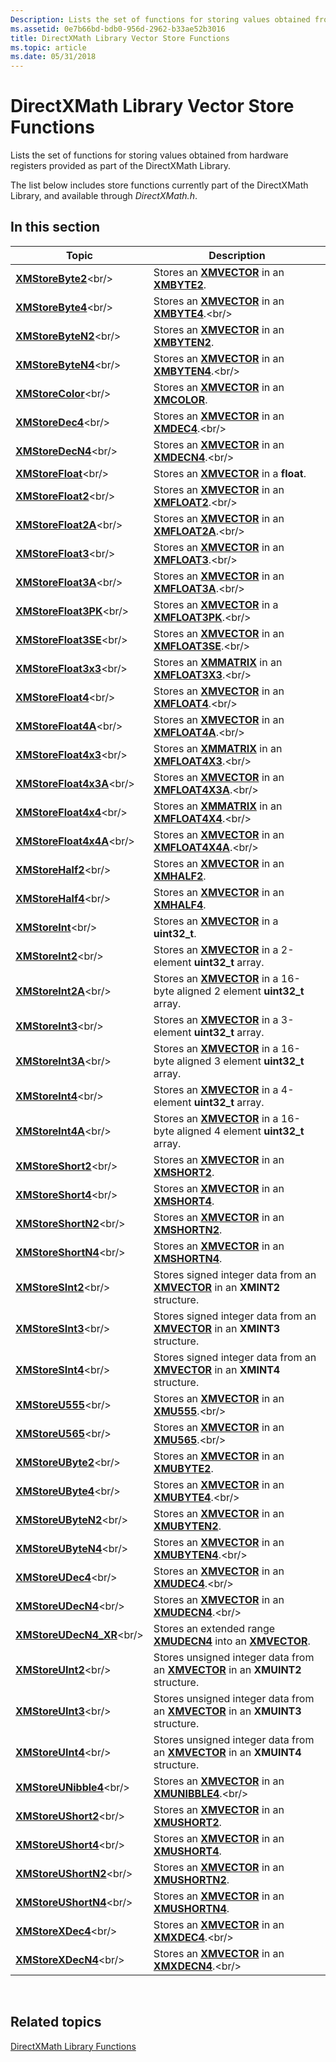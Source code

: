 ```yaml
---
Description: Lists the set of functions for storing values obtained from hardware registers provided as part of the DirectXMath Library.
ms.assetid: 0e7b66bd-bdb0-956d-2962-b33ae52b3016
title: DirectXMath Library Vector Store Functions
ms.topic: article
ms.date: 05/31/2018
---
```


# DirectXMath Library Vector Store Functions

Lists the set of functions for storing values obtained from hardware registers provided as part of the DirectXMath Library.

The list below includes store functions currently part of the DirectXMath Library, and available through *DirectXMath.h*.

## In this section



| Topic                                                     | Description                                                                                                         |
|-----------------------------------------------------------|---------------------------------------------------------------------------------------------------------------------|
| [**XMStoreByte2**](https://msdn.microsoft.com/en-us/library/Hh404698(v=VS.85).aspx)<br/>           | Stores an [**XMVECTOR**](xmvector-data-type.md) in an [**XMBYTE2**](/windows/desktop/api/DirectXPackedVector/ns-directxpackedvector-xmbyte2).<br/>                       |
| [**XMStoreByte4**](https://msdn.microsoft.com/en-us/library/Ee420224(v=VS.85).aspx)<br/>           | Stores an [**XMVECTOR**](xmvector-data-type.md) in an [**XMBYTE4**](https://msdn.microsoft.com/en-us/library/Ee419276(v=VS.85).aspx).<br/>                       |
| [**XMStoreByteN2**](https://msdn.microsoft.com/en-us/library/Hh404699(v=VS.85).aspx)<br/>         | Stores an [**XMVECTOR**](xmvector-data-type.md) in an [**XMBYTEN2**](/windows/desktop/api/DirectXPackedVector/ns-directxpackedvector-xmbyten2).<br/>                     |
| [**XMStoreByteN4**](https://msdn.microsoft.com/en-us/library/Ee420225(v=VS.85).aspx)<br/>         | Stores an [**XMVECTOR**](xmvector-data-type.md) in an [**XMBYTEN4**](https://msdn.microsoft.com/en-us/library/Ee419284(v=VS.85).aspx).<br/>                     |
| [**XMStoreColor**](https://msdn.microsoft.com/en-us/library/Ee420226(v=VS.85).aspx)<br/>           | Stores an [**XMVECTOR**](xmvector-data-type.md) in an [**XMCOLOR**](/windows/desktop/api/DirectXPackedVector/ns-directxpackedvector-xmcolor).<br/>                       |
| [**XMStoreDec4**](https://msdn.microsoft.com/en-us/library/Ee420316(v=VS.85).aspx)<br/>             | Stores an [**XMVECTOR**](xmvector-data-type.md) in an [**XMDEC4**](https://msdn.microsoft.com/en-us/library/Ee419431(v=VS.85).aspx).<br/>                         |
| [**XMStoreDecN4**](https://msdn.microsoft.com/en-us/library/Ee420317(v=VS.85).aspx)<br/>           | Stores an [**XMVECTOR**](xmvector-data-type.md) in an [**XMDECN4**](https://msdn.microsoft.com/en-us/library/Ee419440(v=VS.85).aspx).<br/>                       |
| [**XMStoreFloat**](https://msdn.microsoft.com/en-us/library/Ee420322(v=VS.85).aspx)<br/>           | Stores an [**XMVECTOR**](xmvector-data-type.md) in a **float**.<br/>                                         |
| [**XMStoreFloat2**](https://msdn.microsoft.com/en-us/library/Ee420324(v=VS.85).aspx)<br/>         | Stores an [**XMVECTOR**](xmvector-data-type.md) in an [**XMFLOAT2**](https://msdn.microsoft.com/en-us/library/Ee419468(v=VS.85).aspx).<br/>                     |
| [**XMStoreFloat2A**](https://msdn.microsoft.com/en-us/library/Ee420325(v=VS.85).aspx)<br/>       | Stores an [**XMVECTOR**](xmvector-data-type.md) in an [**XMFLOAT2A**](https://msdn.microsoft.com/en-us/library/Ee419469(v=VS.85).aspx).<br/>                   |
| [**XMStoreFloat3**](https://msdn.microsoft.com/en-us/library/Ee420329(v=VS.85).aspx)<br/>         | Stores an [**XMVECTOR**](xmvector-data-type.md) in an [**XMFLOAT3**](https://msdn.microsoft.com/en-us/library/Ee419475(v=VS.85).aspx).<br/>                     |
| [**XMStoreFloat3A**](https://msdn.microsoft.com/en-us/library/Ee420331(v=VS.85).aspx)<br/>       | Stores an [**XMVECTOR**](xmvector-data-type.md) in an [**XMFLOAT3A**](https://msdn.microsoft.com/en-us/library/Ee419476(v=VS.85).aspx).<br/>                   |
| [**XMStoreFloat3PK**](https://msdn.microsoft.com/en-us/library/Ee420336(v=VS.85).aspx)<br/>     | Stores an [**XMVECTOR**](xmvector-data-type.md) in a [**XMFLOAT3PK**](https://msdn.microsoft.com/en-us/library/Ee419478(v=VS.85).aspx).<br/>                  |
| [**XMStoreFloat3SE**](https://msdn.microsoft.com/en-us/library/Ee420338(v=VS.85).aspx)<br/>     | Stores an [**XMVECTOR**](xmvector-data-type.md) in an [**XMFLOAT3SE**](https://msdn.microsoft.com/en-us/library/Ee419489(v=VS.85).aspx).<br/>                 |
| [**XMStoreFloat3x3**](https://msdn.microsoft.com/en-us/library/Ee420340(v=VS.85).aspx)<br/>     | Stores an [**XMMATRIX**](https://msdn.microsoft.com/en-us/library/Ee419959(v=VS.85).aspx) in an [**XMFLOAT3X3**](https://msdn.microsoft.com/en-us/library/Ee419511(v=VS.85).aspx).<br/>                           |
| [**XMStoreFloat4**](https://msdn.microsoft.com/en-us/library/Ee420343(v=VS.85).aspx)<br/>         | Stores an [**XMVECTOR**](xmvector-data-type.md) in an [**XMFLOAT4**](https://msdn.microsoft.com/en-us/library/Ee419608(v=VS.85).aspx).<br/>                     |
| [**XMStoreFloat4A**](https://msdn.microsoft.com/en-us/library/Ee420344(v=VS.85).aspx)<br/>       | Stores an [**XMVECTOR**](xmvector-data-type.md) in an [**XMFLOAT4A**](https://msdn.microsoft.com/en-us/library/Ee419609(v=VS.85).aspx).<br/>                   |
| [**XMStoreFloat4x3**](https://msdn.microsoft.com/en-us/library/Ee420347(v=VS.85).aspx)<br/>     | Stores an [**XMMATRIX**](https://msdn.microsoft.com/en-us/library/Ee419959(v=VS.85).aspx) in an [**XMFLOAT4X3**](https://msdn.microsoft.com/en-us/library/Ee419611(v=VS.85).aspx).<br/>                           |
| [**XMStoreFloat4x3A**](https://msdn.microsoft.com/en-us/library/Ee420348(v=VS.85).aspx)<br/>   | Stores an [**XMVECTOR**](xmvector-data-type.md) in an [**XMFLOAT4X3A**](https://msdn.microsoft.com/en-us/library/Ee419612(v=VS.85).aspx).<br/>               |
| [**XMStoreFloat4x4**](https://msdn.microsoft.com/en-us/library/Ee420350(v=VS.85).aspx)<br/>     | Stores an [**XMMATRIX**](https://msdn.microsoft.com/en-us/library/Ee419959(v=VS.85).aspx) in an [**XMFLOAT4X4**](https://msdn.microsoft.com/en-us/library/Ee419621(v=VS.85).aspx).<br/>                           |
| [**XMStoreFloat4x4A**](https://msdn.microsoft.com/en-us/library/Ee420351(v=VS.85).aspx)<br/>   | Stores an [**XMVECTOR**](xmvector-data-type.md) in an [**XMFLOAT4X4A**](https://msdn.microsoft.com/en-us/library/Ee419623(v=VS.85).aspx).<br/>               |
| [**XMStoreHalf2**](https://msdn.microsoft.com/en-us/library/Ee420354(v=VS.85).aspx)<br/>           | Stores an [**XMVECTOR**](xmvector-data-type.md) in an [**XMHALF2**](/windows/desktop/api/DirectXPackedVector/ns-directxpackedvector-xmhalf2).<br/>                       |
| [**XMStoreHalf4**](https://msdn.microsoft.com/en-us/library/Ee420355(v=VS.85).aspx)<br/>           | Stores an [**XMVECTOR**](xmvector-data-type.md) in an [**XMHALF4**](/windows/desktop/api/DirectXPackedVector/ns-directxpackedvector-xmhalf4).<br/>                       |
| [**XMStoreInt**](https://msdn.microsoft.com/en-us/library/Hh404700(v=VS.85).aspx)<br/>               | Stores an [**XMVECTOR**](xmvector-data-type.md) in a **uint32\_t**.<br/>                                     |
| [**XMStoreInt2**](https://msdn.microsoft.com/en-us/library/Ee420361(v=VS.85).aspx)<br/>             | Stores an [**XMVECTOR**](xmvector-data-type.md) in a 2-element **uint32\_t** array.<br/>                     |
| [**XMStoreInt2A**](https://msdn.microsoft.com/en-us/library/Ee420362(v=VS.85).aspx)<br/>           | Stores an [**XMVECTOR**](xmvector-data-type.md) in a 16-byte aligned 2 element **uint32\_t** array.<br/>     |
| [**XMStoreInt3**](https://msdn.microsoft.com/en-us/library/Ee420363(v=VS.85).aspx)<br/>             | Stores an [**XMVECTOR**](xmvector-data-type.md) in a 3-element **uint32\_t** array.<br/>                     |
| [**XMStoreInt3A**](https://msdn.microsoft.com/en-us/library/Ee420364(v=VS.85).aspx)<br/>           | Stores an [**XMVECTOR**](xmvector-data-type.md) in a 16-byte aligned 3 element **uint32\_t** array. <br/>    |
| [**XMStoreInt4**](https://msdn.microsoft.com/en-us/library/Ee420365(v=VS.85).aspx)<br/>             | Stores an [**XMVECTOR**](xmvector-data-type.md) in a 4-element **uint32\_t** array.<br/>                     |
| [**XMStoreInt4A**](https://msdn.microsoft.com/en-us/library/Ee420366(v=VS.85).aspx)<br/>           | Stores an [**XMVECTOR**](xmvector-data-type.md) in a 16-byte aligned 4 element **uint32\_t** array.<br/>     |
| [**XMStoreShort2**](https://msdn.microsoft.com/en-us/library/Ee420370(v=VS.85).aspx)<br/>         | Stores an [**XMVECTOR**](xmvector-data-type.md) in an [**XMSHORT2**](/windows/desktop/api/DirectXPackedVector/ns-directxpackedvector-xmshort2).<br/>                     |
| [**XMStoreShort4**](https://msdn.microsoft.com/en-us/library/Ee420371(v=VS.85).aspx)<br/>         | Stores an [**XMVECTOR**](xmvector-data-type.md) in an [**XMSHORT4**](/windows/desktop/api/DirectXPackedVector/ns-directxpackedvector-xmshort4).<br/>                     |
| [**XMStoreShortN2**](https://msdn.microsoft.com/en-us/library/Ee420372(v=VS.85).aspx)<br/>       | Stores an [**XMVECTOR**](xmvector-data-type.md) in an [**XMSHORTN2**](/windows/desktop/api/DirectXPackedVector/ns-directxpackedvector-xmshortn2).<br/>                   |
| [**XMStoreShortN4**](https://msdn.microsoft.com/en-us/library/Ee420373(v=VS.85).aspx)<br/>       | Stores an [**XMVECTOR**](xmvector-data-type.md) in an [**XMSHORTN4**](/windows/desktop/api/DirectXPackedVector/ns-directxpackedvector-xmshortn4).<br/>                   |
| [**XMStoreSInt2**](https://msdn.microsoft.com/en-us/library/Hh404701(v=VS.85).aspx)<br/>           | Stores signed integer data from an [**XMVECTOR**](xmvector-data-type.md) in an **XMINT2** structure.<br/>    |
| [**XMStoreSInt3**](https://msdn.microsoft.com/en-us/library/Hh404702(v=VS.85).aspx)<br/>           | Stores signed integer data from an [**XMVECTOR**](xmvector-data-type.md) in an **XMINT3** structure.<br/>    |
| [**XMStoreSInt4**](https://msdn.microsoft.com/en-us/library/Hh404703(v=VS.85).aspx)<br/>           | Stores signed integer data from an [**XMVECTOR**](xmvector-data-type.md) in an **XMINT4** structure.<br/>    |
| [**XMStoreU555**](https://msdn.microsoft.com/en-us/library/Ee420374(v=VS.85).aspx)<br/>             | Stores an [**XMVECTOR**](xmvector-data-type.md) in an [**XMU555**](https://msdn.microsoft.com/en-us/library/Ee420402(v=VS.85).aspx).<br/>                         |
| [**XMStoreU565**](https://msdn.microsoft.com/en-us/library/Ee420375(v=VS.85).aspx)<br/>             | Stores an [**XMVECTOR**](xmvector-data-type.md) in an [**XMU565**](https://msdn.microsoft.com/en-us/library/Ee420413(v=VS.85).aspx).<br/>                         |
| [**XMStoreUByte2**](https://msdn.microsoft.com/en-us/library/Hh404704(v=VS.85).aspx)<br/>         | Stores an [**XMVECTOR**](xmvector-data-type.md) in an [**XMUBYTE2**](/windows/desktop/api/DirectXPackedVector/ns-directxpackedvector-xmubyte2).<br/>                     |
| [**XMStoreUByte4**](https://msdn.microsoft.com/en-us/library/Ee420376(v=VS.85).aspx)<br/>         | Stores an [**XMVECTOR**](xmvector-data-type.md) in an [**XMUBYTE4**](https://msdn.microsoft.com/en-us/library/Ee420424(v=VS.85).aspx).<br/>                     |
| [**XMStoreUByteN2**](https://msdn.microsoft.com/en-us/library/Hh404705(v=VS.85).aspx)<br/>       | Stores an [**XMVECTOR**](xmvector-data-type.md) in an [**XMUBYTEN2**](/windows/desktop/api/DirectXPackedVector/ns-directxpackedvector-xmubyten2).<br/>                   |
| [**XMStoreUByteN4**](https://msdn.microsoft.com/en-us/library/Ee420377(v=VS.85).aspx)<br/>       | Stores an [**XMVECTOR**](xmvector-data-type.md) in an [**XMUBYTEN4**](https://msdn.microsoft.com/en-us/library/Ee420492(v=VS.85).aspx).<br/>                   |
| [**XMStoreUDec4**](https://msdn.microsoft.com/en-us/library/Ee420378(v=VS.85).aspx)<br/>           | Stores an [**XMVECTOR**](xmvector-data-type.md) in an [**XMUDEC4**](https://msdn.microsoft.com/en-us/library/Ee420508(v=VS.85).aspx).<br/>                       |
| [**XMStoreUDecN4**](https://msdn.microsoft.com/en-us/library/Ee420379(v=VS.85).aspx)<br/>         | Stores an [**XMVECTOR**](xmvector-data-type.md) in an [**XMUDECN4**](https://msdn.microsoft.com/en-us/library/Ee420527(v=VS.85).aspx).<br/>                     |
| [**XMStoreUDecN4\_XR**](https://msdn.microsoft.com/en-us/library/Dn322046(v=VS.85).aspx)<br/> | Stores an extended range [**XMUDECN4**](https://msdn.microsoft.com/en-us/library/Ee420527(v=VS.85).aspx) into an [**XMVECTOR**](xmvector-data-type.md).<br/>    |
| [**XMStoreUInt2**](https://msdn.microsoft.com/en-us/library/Hh404706(v=VS.85).aspx)<br/>           | Stores unsigned integer data from an [**XMVECTOR**](xmvector-data-type.md) in an **XMUINT2** structure.<br/> |
| [**XMStoreUInt3**](https://msdn.microsoft.com/en-us/library/Hh404707(v=VS.85).aspx)<br/>           | Stores unsigned integer data from an [**XMVECTOR**](xmvector-data-type.md) in an **XMUINT3** structure.<br/> |
| [**XMStoreUInt4**](https://msdn.microsoft.com/en-us/library/Hh404708(v=VS.85).aspx)<br/>           | Stores unsigned integer data from an [**XMVECTOR**](xmvector-data-type.md) in an **XMUINT4** structure.<br/> |
| [**XMStoreUNibble4**](https://msdn.microsoft.com/en-us/library/Ee420386(v=VS.85).aspx)<br/>     | Stores an [**XMVECTOR**](xmvector-data-type.md) in an [**XMUNIBBLE4**](https://msdn.microsoft.com/en-us/library/Ee420614(v=VS.85).aspx).<br/>                 |
| [**XMStoreUShort2**](https://msdn.microsoft.com/en-us/library/Ee420387(v=VS.85).aspx)<br/>       | Stores an [**XMVECTOR**](xmvector-data-type.md) in an [**XMUSHORT2**](/windows/desktop/api/DirectXPackedVector/ns-directxpackedvector-xmushort2).<br/>                   |
| [**XMStoreUShort4**](https://msdn.microsoft.com/en-us/library/Ee420388(v=VS.85).aspx)<br/>       | Stores an [**XMVECTOR**](xmvector-data-type.md) in an [**XMUSHORT4**](/windows/desktop/api/DirectXPackedVector/ns-directxpackedvector-xmushort4).<br/>                   |
| [**XMStoreUShortN2**](https://msdn.microsoft.com/en-us/library/Ee420389(v=VS.85).aspx)<br/>     | Stores an [**XMVECTOR**](xmvector-data-type.md) in an [**XMUSHORTN2**](/windows/desktop/api/DirectXPackedVector/ns-directxpackedvector-xmushortn2).<br/>                 |
| [**XMStoreUShortN4**](https://msdn.microsoft.com/en-us/library/Ee420390(v=VS.85).aspx)<br/>     | Stores an [**XMVECTOR**](xmvector-data-type.md) in an [**XMUSHORTN4**](/windows/desktop/api/DirectXPackedVector/ns-directxpackedvector-xmushortn4).<br/>                 |
| [**XMStoreXDec4**](https://msdn.microsoft.com/en-us/library/Ee420398(v=VS.85).aspx)<br/>           | Stores an [**XMVECTOR**](xmvector-data-type.md) in an [**XMXDEC4**](https://msdn.microsoft.com/en-us/library/Ee421399(v=VS.85).aspx).<br/>                       |
| [**XMStoreXDecN4**](https://msdn.microsoft.com/en-us/library/Ee420399(v=VS.85).aspx)<br/>         | Stores an [**XMVECTOR**](xmvector-data-type.md) in an [**XMXDECN4**](https://msdn.microsoft.com/en-us/library/Ee421408(v=VS.85).aspx).<br/>                     |



 

## Related topics

<dl> <dt>

[DirectXMath Library Functions](ovw-xnamath-reference-functions.md)
</dt> </dl>

 

 




